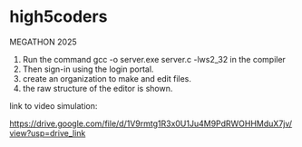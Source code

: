 # high5coders
MEGATHON 2025

1. Run the command gcc -o server.exe server.c -lws2_32 in the compiler
2. Then sign-in using the login portal.
3. create an organization to make and edit files.
4. the raw structure of the editor is shown.

link to video simulation:

https://drive.google.com/file/d/1V9rmtg1R3x0U1Ju4M9PdRWOHHMduX7jv/view?usp=drive_link
